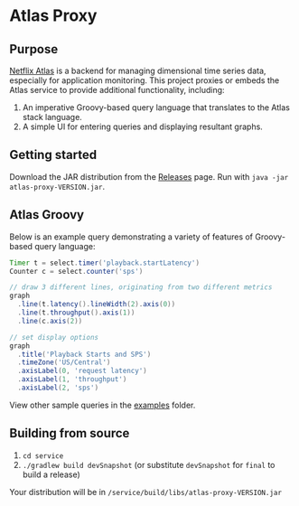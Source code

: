 # Atlas Proxy

## Purpose

[Netflix Atlas](https://github.com/Netflix/atlas) is a backend for managing dimensional time series data, especially for application monitoring.
This project proxies or embeds the Atlas service to provide additional functionality, including:

1. An imperative Groovy-based query language that translates to the Atlas stack language.
2. A simple UI for entering queries and displaying resultant graphs.

## Getting started

Download the JAR distribution from the [Releases](https://github.com/jkschneider/atlas-proxy/releases) page. Run with `java -jar atlas-proxy-VERSION.jar`.

## Atlas Groovy

Below is an example query demonstrating a variety of features of Groovy-based query language:

```groovy
Timer t = select.timer('playback.startLatency')
Counter c = select.counter('sps')

// draw 3 different lines, originating from two different metrics
graph
  .line(t.latency().lineWidth(2).axis(0))
  .line(t.throughput().axis(1))
  .line(c.axis(2))

// set display options
graph
  .title('Playback Starts and SPS')
  .timeZone('US/Central')
  .axisLabel(0, 'request latency')
  .axisLabel(1, 'throughput')
  .axisLabel(2, 'sps')
```

View other sample queries in the [examples](https://github.com/jkschneider/atlas-proxy/tree/master/examples) folder.

## Building from source

1. `cd service`
2. `./gradlew build devSnapshot` (or substitute `devSnapshot` for `final` to build a release)

Your distribution will be in `/service/build/libs/atlas-proxy-VERSION.jar`
